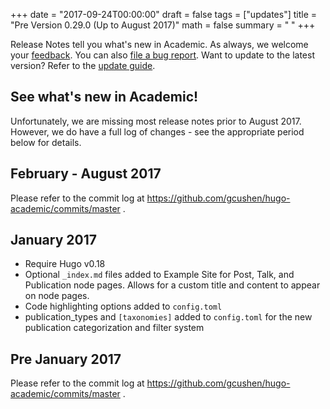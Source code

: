 +++
date = "2017-09-24T00:00:00"
draft = false
tags = ["updates"]
title = "Pre Version 0.29.0 (Up to August 2017)"
math = false
summary = " "
+++

Release Notes tell you what's new in Academic. As always, we welcome your [feedback](https://github.com/gcushen/hugo-academic/issues). You can also [file a bug report](https://github.com/gcushen/hugo-academic/issues). Want to update to the latest version? Refer to the [update guide](https://sourcethemes.com/academic/docs/#updating).

## See what's new in Academic!

Unfortunately, we are missing most release notes prior to August 2017. However, we do have a full log of changes - see the appropriate period below for details.

## February - August 2017

Please refer to the commit log at https://github.com/gcushen/hugo-academic/commits/master .

## January 2017

- Require Hugo v0.18
- Optional `_index.md` files added to Example Site for Post, Talk, and Publication node pages. Allows for a custom title and content to appear on node pages.
- Code highlighting options added to `config.toml`
- publication_types and `[taxonomies]` added to `config.toml` for the new publication categorization and filter system

## Pre January 2017

Please refer to the commit log at https://github.com/gcushen/hugo-academic/commits/master .
